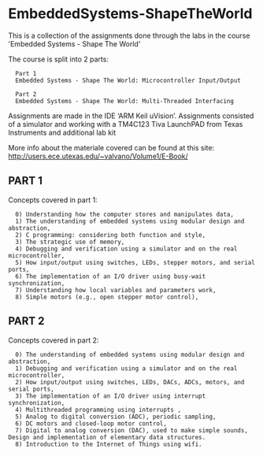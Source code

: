 # EmbeddedSystems-ShapeTheWorld

This is a collection of the assignments done through the labs in the course 'Embedded Systems - Shape The World'

The course is split into 2 parts:

      Part 1
      Embedded Systems - Shape The World: Microcontroller Input/Output
      
      Part 2
      Embedded Systems - Shape The World: Multi-Threaded Interfacing


Assignments are made in the IDE ‘ARM Keil uVision’. Assignments consisted of a simulator and working with a TM4C123 Tiva LaunchPAD from Texas Instruments and additional lab kit

More info about the materiale covered can be found at this site: http://users.ece.utexas.edu/~valvano/Volume1/E-Book/


## PART 1

Concepts covered in part 1:

      0) Understanding how the computer stores and manipulates data,
      1) The understanding of embedded systems using modular design and abstraction,
      2) C programming: considering both function and style,
      3) The strategic use of memory,
      4) Debugging and verification using a simulator and on the real microcontroller,
      5) How input/output using switches, LEDs, stepper motors, and serial ports,
      6) The implementation of an I/O driver using busy-wait synchronization,
      7) Understanding how local variables and parameters work,
      8) Simple motors (e.g., open stepper motor control),

## PART 2

Concepts covered in part 2:

      0) The understanding of embedded systems using modular design and abstraction,
      1) Debugging and verification using a simulator and on the real microcontroller,
      2) How input/output using switches, LEDs, DACs, ADCs, motors, and serial ports,
      3) The implementation of an I/O driver using interrupt synchronization,
      4) Multithreaded programming using interrupts ,
      5) Analog to digital conversion (ADC), periodic sampling,
      6) DC motors and closed-loop motor control,
      7) Digital to analog conversion (DAC), used to make simple sounds, Design and implementation of elementary data structures.
      8) Introduction to the Internet of Things using wifi.

